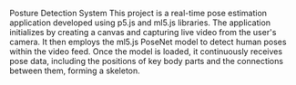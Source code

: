 Posture Detection System 
This project is a real-time pose estimation application developed using p5.js and ml5.js libraries. The application initializes by creating a canvas and capturing live video from the user's camera. It then employs the ml5.js PoseNet model to detect human poses within the video feed. Once the model is loaded, it continuously receives pose data, including the positions of key body parts and the connections between them, forming a skeleton.
